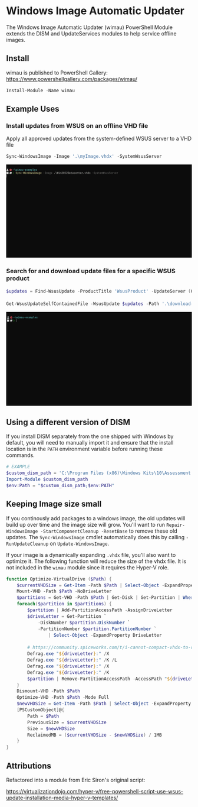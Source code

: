 # Windows Image Automatic Updater

The Windows Image Automatic Updater (wimau) PowerShell Module extends the
DISM and UpdateServices modules to help service offline images.

## Install

wimau is published to PowerShell Gallery: https://www.powershellgallery.com/packages/wimau/

```ps1
Install-Module -Name wimau
```

## Example Uses

### Install updates from WSUS on an offline VHD file

Apply all approved updates from the system-defined WSUS server to a VHD file

```ps1
Sync-WindowsImage -Image '.\myImage.vhdx' -SystemWsusServer
```

![](https://github.com/mhunsber/wimau/blob/main/images/wimau-ex-sync-windowsimage-1.gif)

### Search for and download update files for a specific WSUS product

```ps1
$updates = Find-WsusUpdate -ProductTitle 'WsusProduct' -UpdateServer (Get-WsusServer -Name 'mywsus' -PortNumber 8530)

Get-WsusUpdateSelfContainedFile -WsusUpdate $updates -Path '.\download-path'
```

![](https://github.com/mhunsber/wimau/blob/main/images/wimau-ex-find-wsusupdate-1.gif)

## Using a different version of DISM

If you install DISM separately from the one shipped with Windows by default, you will need to manually import it and
ensure that the install location is in the `PATH` environment variable before running these commands.

```ps1
# EXAMPLE
$custom_dism_path = 'C:\Program Files (x86)\Windows Kits\10\Assessment and Deployment Kit\Deployment Tools\amd64\DISM'
Import-Module $custom_dism_path
$env:Path = "$custom_dism_path;$env:PATH"
```

## Keeping Image size small

If you continously add packages to a windows image, the old updates will build up over time and the image size will grow. You'll want to run `Repair-WindowsImage -StartComponentCleanup -ResetBase` to remove these old updates.
The `Sync-WindowsImage` cmdlet automatically does this by calling `-RunUpdateCleanup` on `Update-WindowsImage`.

If your image is a dynamically expanding `.vhdx` file, you'll also want to optimize it.
The following function will reduce the size of the vhdx file. It is not included in the `wimau` module since
it requires the Hyper-V role.

```ps1
function Optimize-VirtualDrive ($Path) {
    $currentVHDSize = Get-Item -Path $Path | Select-Object -ExpandProperty Length
    Mount-VHD -Path $Path -NoDriveLetter
    $partitions = Get-VHD -Path $Path | Get-Disk | Get-Partition | Where-Object Type -EQ 'Basic'
    foreach($partition in $partitions) {
        $partition | Add-PartitionAccessPath -AssignDriveLetter
        $driveLetter = Get-Partition `
            -DiskNumber $partition.DiskNumber `
            -PartitionNumber $partition.PartitionNumber `
                | Select-Object -ExpandProperty DriveLetter

        # https://community.spiceworks.com/t/i-cannot-compact-vhdx-to-reclaim-space/766282/4
        Defrag.exe "${driveLetter}:" /X
        Defrag.exe "${driveLetter}:" /K /L
        Defrag.exe "${driveLetter}:" /X
        Defrag.exe "${driveLetter}:" /K
        $partition | Remove-PartitionAccessPath -AccessPath "${driveLetter}:"
    }
    Dismount-VHD -Path $Path
    Optimize-VHD -Path $Path -Mode Full
    $newVHDSize = Get-Item -Path $Path | Select-Object -ExpandProperty Length
    [PSCustomObject]@{
        Path = $Path
        PreviousSize = $currentVHDSize
        Size = $newVHDSize
        ReclaimedMB = ($currentVHDSize - $newVHDSize) / 1MB
    }
}
```

## Attributions

Refactored into a module from Eric Siron's original script:

https://virtualizationdojo.com/hyper-v/free-powershell-script-use-wsus-update-installation-media-hyper-v-templates/
